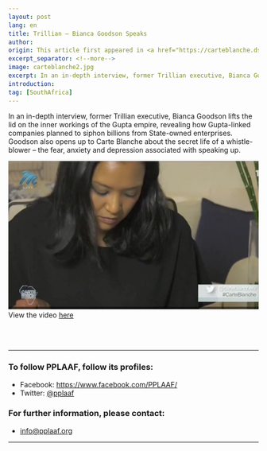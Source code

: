 ```yaml
---
layout: post
lang: en
title: Trillian – Bianca Goodson Speaks
author: 
origin: This article first appeared in <a href="https://carteblanche.dstv.com/trillian-bianca-goodson-speaks/" target="_blank">Carte Blanche</a>
excerpt_separator: <!--more-->
image: carteblanche2.jpg
excerpt: In an in-depth interview, former Trillian executive, Bianca Goodson lifts the lid on the inner workings of the Gupta empire, revealing how Gupta-linked companies planned to siphon billions from State-owned enterprises. Goodson also opens up to Carte Blanche about the secret life of a whistle-blower – the fear, anxiety and depression associated with speaking up.
introduction:
tag: [SouthAfrica]
---
```

In an in-depth interview, former Trillian executive, Bianca Goodson lifts the lid on the inner workings of the Gupta empire, revealing how Gupta-linked companies planned to siphon billions from State-owned enterprises. Goodson also opens up to Carte Blanche about the secret life of a whistle-blower – the fear, anxiety and depression associated with speaking up.

<a href="https://carteblanche.dstv.com/trillian-bianca-goodson-speaks/" target="blank"><img class="img-responsive img-post center-block" src="/assets/images/posts/carteblanche2.jpg"></a>
<br>
View the video <a href="https://carteblanche.dstv.com/trillian-bianca-goodson-speaks/" target="blank">here</a>

<br>
<br>

----------------------

### To follow PPLAAF, follow its profiles:
- Facebook: <https://www.facebook.com/PPLAAF/>
- Twitter: [@pplaaf](https://twitter.com/pplaaf)

### For further information, please contact:
- [info@pplaaf.org](mailto:info@pplaaf.org)



-----
